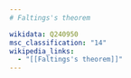 ```yaml
---
# Faltings's theorem

wikidata: Q240950
msc_classification: "14"
wikipedia_links:
  - "[[Faltings's theorem]]"
---
```

